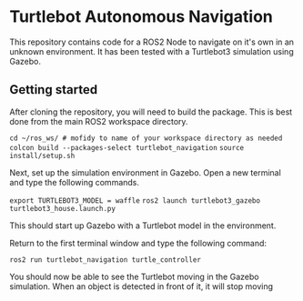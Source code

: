 # Turtlebot Autonomous Navigation
This repository contains code for a ROS2 Node to navigate on it's own in an unknown environment. It has been tested with a Turtlebot3 simulation using Gazebo.

## Getting started

After cloning the repository, you will need to build the package. This is best done from the main ROS2 workspace directory.

``` cd ~/ros_ws/ # mofidy to name of your workspace directory as needed ```
``` colcon build --packages-select turtlebot_navigation ```
``` source install/setup.sh ```

Next, set up the simulation environment in Gazebo. Open a new terminal and type the following commands.

``` export TURTLEBOT3_MODEL = waffle ```
``` ros2 launch turtlebot3_gazebo turtlebot3_house.launch.py ```

This should start up Gazebo with a Turtlebot model in the environment. 

Return to the first terminal window and type the following command:

``` ros2 run turtlebot_navigation turtle_controller ```

You should now be able to see the Turtlebot moving in the Gazebo simulation. When an object is detected in front of it, it will stop moving